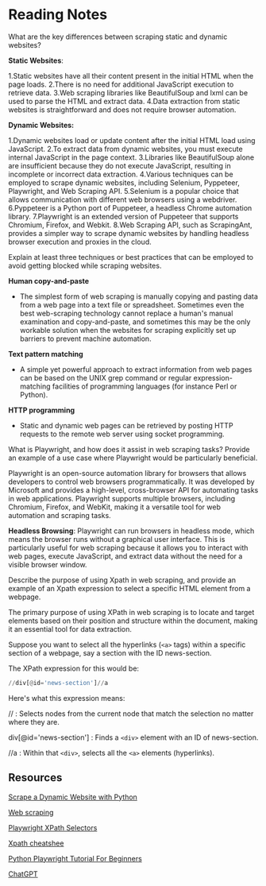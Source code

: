 # Reading Notes

What are the key differences between scraping static and dynamic websites?

**Static Websites**:

1.Static websites have all their content present in the initial HTML when the page loads.
2.There is no need for additional JavaScript execution to retrieve data.
3.Web scraping libraries like BeautifulSoup and lxml can be used to parse the HTML and extract data.
4.Data extraction from static websites is straightforward and does not require browser automation.

**Dynamic Websites:**

1.Dynamic websites load or update content after the initial HTML load using JavaScript.
2.To extract data from dynamic websites, you must execute internal JavaScript in the page context.
3.Libraries like BeautifulSoup alone are insufficient because they do not execute JavaScript, resulting in incomplete or incorrect data extraction.
4.Various techniques can be employed to scrape dynamic websites, including Selenium, Pyppeteer, Playwright, and Web Scraping API.
5.Selenium is a popular choice that allows communication with different web browsers using a webdriver.
6.Pyppeteer is a Python port of Puppeteer, a headless Chrome automation library.
7.Playwright is an extended version of Puppeteer that supports Chromium, Firefox, and Webkit.
8.Web Scraping API, such as ScrapingAnt, provides a simpler way to scrape dynamic websites by handling headless browser execution and proxies in the cloud.

Explain at least three techniques or best practices that can be employed to avoid getting blocked while scraping websites.

**Human copy-and-paste**
* The simplest form of web scraping is manually copying and pasting data from a web page into a text file or spreadsheet. Sometimes even the best web-scraping technology cannot replace a human's manual examination and copy-and-paste, and sometimes this may be the only workable solution when the websites for scraping explicitly set up barriers to prevent machine automation.

**Text pattern matching**
* A simple yet powerful approach to extract information from web pages can be based on the UNIX grep command or regular expression-matching facilities of programming languages (for instance Perl or Python).

**HTTP programming**
* Static and dynamic web pages can be retrieved by posting HTTP requests to the remote web server using socket programming.

What is Playwright, and how does it assist in web scraping tasks? Provide an example of a use case where Playwright would be particularly beneficial.


Playwright is an open-source automation library for browsers that allows developers to control web browsers programmatically. It was developed by Microsoft and provides a high-level, cross-browser API for automating tasks in web applications. Playwright supports multiple browsers, including Chromium, Firefox, and WebKit, making it a versatile tool for web automation and scraping tasks.

**Headless Browsing**: Playwright can run browsers in headless mode, which means the browser runs without a graphical user interface. This is particularly useful for web scraping because it allows you to interact with web pages, execute JavaScript, and extract data without the need for a visible browser window.

Describe the purpose of using Xpath in web scraping, and provide an example of an Xpath expression to select a specific HTML element from a webpage.

The primary purpose of using XPath in web scraping is to locate and target elements based on their position and structure within the document, making it an essential tool for data extraction.

Suppose you want to select all the hyperlinks (`<a>` tags) within a specific section of a webpage, say a section with the ID news-section.

The XPath expression for this would be:

```python
//div[@id='news-section']//a

```

Here's what this expression means:

// : Selects nodes from the current node that match the selection no matter where they are.

div[@id='news-section'] : Finds a `<div>` element with an ID of news-section.

//a : Within that `<div>`, selects all the `<a>` elements (hyperlinks).

## Resources

[Scrape a Dynamic Website with Python](https://scrapingant.com/blog/scrape-dynamic-website-with-python)

[Web scraping](https://en.wikipedia.org/wiki/Web_scraping)

[Playwright XPath Selectors](https://www.programsbuzz.com/article/playwright-xpath-selectors)

[Xpath cheatshee](https://devhints.io/xpath)

[Python Playwright Tutorial For Beginners](https://www.youtube.com/watch?v=yp1o9biMMWU)

[ChatGPT](https://chat.openai.com/)
